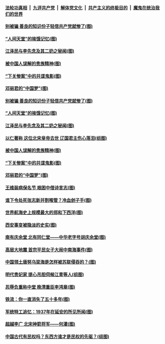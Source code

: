 

####  [法轮功真相](../../../../basic/blob/master/README.md?t=03270031) &nbsp;|&nbsp; [九评共产党](../../../../9ping.md/blob/master/README.md?t=03270031) &nbsp;|&nbsp; [解体党文化](../../../../jtdwh.md/blob/master/README.md?t=03270031)  &nbsp;|&nbsp; [共产主义的终极目的](../../../../gczydzjmd.md/blob/master/README.md?t=03270031) &nbsp;|&nbsp; [魔鬼在统治我们的世界](../../../../mgztzwmdsj.md/blob/master/README.md?t=03270031) 

#### [别被骗 善良的知识份子轻信共产党就惨了(图)](../pages/p6/965582.md?t=03270031) 

#### [“人间天堂”的挨饿记忆(图)](../pages/p6/966176.md?t=03270031) 

#### [江泽民与李先念及其二奶之秘闻(图)](../pages/p6/966088.md?t=03270031) 

#### [被中国人误解的贵族精神(图)](../pages/p6/966674.md?t=03270031) 

#### [“下关惨案”中的共谍鬼影(图)](../pages/p6/966179.md?t=03270031) 

#### [邓丽君的“中国梦”(图)](../pages/p6/965564.md?t=03270031) 

#### [别被骗 善良的知识份子轻信共产党就惨了(图)](../pages/p6/965582.md?t=03270031) 

#### [“人间天堂”的挨饿记忆(图)](../pages/p6/966176.md?t=03270031) 

#### [江泽民与李先念及其二奶之秘闻(图)](../pages/p6/966088.md?t=03270031) 

#### [以仁著称 这位北宋皇帝去世 辽国君主伤心落泪(组图)](../pages/p6/966774.md?t=03270031) 

#### [被中国人误解的贵族精神(图)](../pages/p6/966674.md?t=03270031) 

#### [“下关惨案”中的共谍鬼影(图)](../pages/p6/966179.md?t=03270031) 

#### [邓丽君的“中国梦”(图)](../pages/p6/965564.md?t=03270031) 

#### [王维装病保名节 艰困中借诗言志(图)](../pages/p6/966564.md?t=03270031) 

#### [谁下令处死张志新并割喉管？冷血刽子手(图)](../pages/p6/964502.md?t=03270031) 

#### [世界航海史上规模最大的郑和下西洋(图)](../pages/p6/965864.md?t=03270031) 

#### [西安事变被隐淡的史实(图)](../pages/p6/961411.md?t=03270031) 

#### [南有庆余堂 北有同仁堂——中华老字号胡庆余堂(图)](../pages/p6/966522.md?t=03270031) 

#### [高层大地震 首宗平民女子大闹中南海事件(图)](../pages/p6/966155.md?t=03270031) 

#### [中国领土唐努乌梁海是怎样被苏联侵吞的？(图)](../pages/p6/966197.md?t=03270031) 

#### [明代贵妃家 提心吊胆伺候江青等人(组图)](../pages/p6/965875.md?t=03270031) 

#### [忍辱负重称中堂 晚清重臣李鸿章(图)](../pages/p6/966336.md?t=03270031) 

#### [铁流：你一直消失了五十多年(图)](../pages/p6/965537.md?t=03270031) 

#### [军统特工追忆：1937年在延安的所见所闻(图)](../pages/p6/965872.md?t=03270031) 

#### [超越李广 北宋神箭将军——何灌(图)](../pages/p6/966083.md?t=03270031) 

#### [中国古代有民权吗？东西方谁才是民权的先驱？(组图)](../pages/p6/966196.md?t=03270031) 

